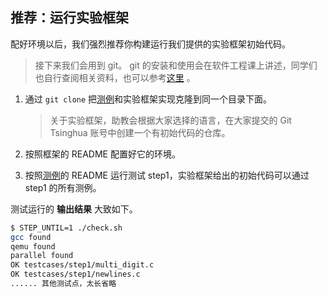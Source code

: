 ## 推荐：运行实验框架
配好环境以后，我们强烈推荐你构建运行我们提供的实验框架初始代码。
> 接下来我们会用到 git。
> git 的安装和使用会在软件工程课上讲述，同学们也自行查阅相关资料，也可以参考[这里](https://www.liaoxuefeng.com/wiki/896043488029600) 。

1. 通过 `git clone` 把[测例](https://github.com/decaf-lang/minidecaf-tests)和实验框架实现克隆到同一个目录下面。

    > 关于实验框架，助教会根据大家选择的语言，在大家提交的 Git Tsinghua 账号中创建一个有初始代码的仓库。

2. 按照框架的 README 配置好它的环境。

3. 按照[测例](https://github.com/decaf-lang/minidecaf-tests)的 README 运行测试 step1，实验框架给出的初始代码可以通过 step1 的所有测例。

测试运行的 **输出结果** 大致如下。

```bash
$ STEP_UNTIL=1 ./check.sh
gcc found
qemu found
parallel found
OK testcases/step1/multi_digit.c
OK testcases/step1/newlines.c
...... 其他测试点，太长省略
```

